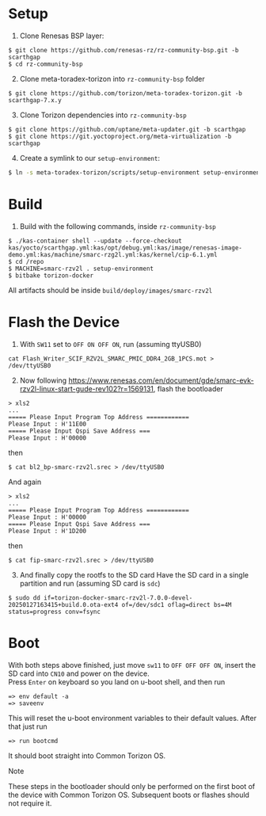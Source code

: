 Setup
======
1. Clone Renesas BSP layer:
```
$ git clone https://github.com/renesas-rz/rz-community-bsp.git -b scarthgap
$ cd rz-community-bsp
```
2. Clone meta-toradex-torizon into `rz-community-bsp` folder
```
$ git clone https://github.com/torizon/meta-toradex-torizon.git -b scarthgap-7.x.y
```
3. Clone Torizon dependencies into `rz-community-bsp`
```
$ git clone https://github.com/uptane/meta-updater.git -b scarthgap
$ git clone https://git.yoctoproject.org/meta-virtualization -b scarthgap
```
4. Create a symlink to our `setup-environment`:
```bash
$ ln -s meta-toradex-torizon/scripts/setup-environment setup-environment
```

Build
======
1. Build with the following commands, inside `rz-community-bsp`
```
$ ./kas-container shell --update --force-checkout kas/yocto/scarthgap.yml:kas/opt/debug.yml:kas/image/renesas-image-demo.yml:kas/machine/smarc-rzg2l.yml:kas/kernel/cip-6.1.yml
$ cd /repo
$ MACHINE=smarc-rzv2l . setup-environment
$ bitbake torizon-docker
```

All artifacts should be inside `build/deploy/images/smarc-rzv2l`

Flash the Device
======
1. With `SW11` set to `OFF ON OFF ON`, run (assuming ttyUSB0)
```
cat Flash_Writer_SCIF_RZV2L_SMARC_PMIC_DDR4_2GB_1PCS.mot > /dev/ttyUSB0
```
2. Now following https://www.renesas.com/en/document/gde/smarc-evk-rzv2l-linux-start-gude-rev102?r=1569131, flash the bootloader
```
> xls2
...
===== Please Input Program Top Address ============
Please Input : H'11E00
===== Please Input Qspi Save Address ===
Please Input : H'00000
```
then
```
$ cat bl2_bp-smarc-rzv2l.srec > /dev/ttyUSB0
```
And again
```
> xls2
...
===== Please Input Program Top Address ============
Please Input : H'00000
===== Please Input Qspi Save Address ===
Please Input : H'1D200
```
then
```
$ cat fip-smarc-rzv2l.srec > /dev/ttyUSB0
```
3. And finally copy the rootfs to the SD card
Have the SD card in a single partition and run (assuming SD card is `sdc`)
```
$ sudo dd if=torizon-docker-smarc-rzv2l-7.0.0-devel-20250127163415+build.0.ota-ext4 of=/dev/sdc1 oflag=direct bs=4M status=progress conv=fsync
```

Boot
======
With both steps above finished, just move `sw11` to `OFF OFF OFF ON`, insert the SD card into `CN10` and power on the device.  
Press `Enter` on keyboard so you land on u-boot shell, and then run
```
=> env default -a
=> saveenv
```
This will reset the u-boot environment variables to their default values. After that just run
```
=> run bootcmd
```
It should boot straight into Common Torizon OS.
> [!NOTE]  
> These steps in the bootloader should only be performed on the first boot of the device with Common Torizon OS. Subsequent boots or flashes should not require it.
